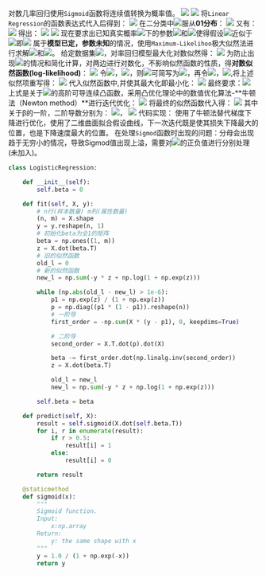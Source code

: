 对数几率回归使用`Sigmoid`函数将连续值转换为概率值。
![](https://cdn.nlark.com/yuque/__latex/fd04a8e34b064c2829f616c2d98073db.svg#card=math&code=y%20%3D%20%5Cfrac%7B1%7D%7B1%2Be%5E%7B-z%7D%7D&id=J8JZi)
![](https://cdn.jsdelivr.net/gh/xuezhaorong/Picgo//Source/fix-dir/Download/1/2024/06/01/16-36-57-f6dce770d2bc2e10db2346ecc80d932e-%E5%BE%AE%E4%BF%A1%E6%88%AA%E5%9B%BE_20240601163500-92aa4e.png#id=nT9j1&originalType=binary&ratio=1&rotation=0&showTitle=false&status=done&style=none)
将`Linear Regression`的函数表达式代入后得到：
![](https://cdn.nlark.com/yuque/__latex/476d5b52468caf8291013ced3c4e464c.svg#card=math&code=y%20%3D%20%5Cfrac%7B1%7D%7B1%2Be%5E%7B-%28w%5ETx%2Bb%29%7D%7D&id=fjYzj)
在二分类中![](https://cdn.nlark.com/yuque/__latex/54507b6bac465d8afb0e218ccbf31b59.svg#card=math&code=y_i&id=btAF1)服从**01分布**：
![](https://cdn.nlark.com/yuque/__latex/8b24fa4feb278f4f936a1c10db1cd511.svg#card=math&code=P%28y%3Dy_i%20%7C%20x%29%20%3D%20P%5E%7By_i%7D%281-p%29%5E%7B1-y_i%7D&id=ZLQJQ)
又有：
![](https://cdn.nlark.com/yuque/__latex/a0c89e97cbb10079ebc9580dfb62227f.svg#card=math&code=P%28y%3D1%7Cx%29%2BP%28y%3D0%7Cx%29%20%3D%201&id=eMdSn)
得出：
![](https://cdn.nlark.com/yuque/__latex/91a659b104281f4793f965fa4ae8dfb0.svg#card=math&code=P%28y%3D1%20%7C%20x%29%20%3D%20%5Cfrac%7Be%5E%7Bw%5ETx%2Bb%7D%7D%7B1%2Be%5E%7Bw%5ETx%2Bb%7D%7D&id=DfW9M)
![](https://cdn.nlark.com/yuque/__latex/c02c31c7ea0259b6f608d7bfc52b72b1.svg#card=math&code=P%28y%3D%200%20%7C%20x%29%20%3D%20%5Cfrac%7B1%7D%7B1%2Be%5E%7Bw%5ETx%2Bb%7D%7D&id=qGjZt)
现在要求出已知真实概率![](https://cdn.nlark.com/yuque/__latex/b7e1bbbb0a1e0f5bb9731f08724f76b8.svg#card=math&code=P_s%28y_i%29&id=lEbZj)下的参数![](https://cdn.nlark.com/yuque/__latex/c9b08ae6d9fed72562880f75720531bc.svg#card=math&code=w&id=xMQ7v)和![](https://cdn.nlark.com/yuque/__latex/d29c2e5f4926e5b0e9a95305650f6e54.svg#card=math&code=b&id=XYW42)使得假设![](https://cdn.nlark.com/yuque/__latex/bf98c0ddcbe9c1e535f767c78c3aa813.svg#card=math&code=y&id=qVbaE)近似于![](https://cdn.nlark.com/yuque/__latex/b7e1bbbb0a1e0f5bb9731f08724f76b8.svg#card=math&code=P_s%28y_i%29&id=mR2V2)即![](https://cdn.nlark.com/yuque/__latex/66c53c477d7b57e9c62ed7c9f29dc8d8.svg#card=math&code=p%28y_i%29%20%E2%89%8C%20P_s%28y_i%29&id=GomUI)
属于**模型已定，参数未知**的情况，使用`Maximum-Likelihoo`极大似然法进行求解![](https://cdn.nlark.com/yuque/__latex/c9b08ae6d9fed72562880f75720531bc.svg#card=math&code=w&id=m5QTc)和![](https://cdn.nlark.com/yuque/__latex/d29c2e5f4926e5b0e9a95305650f6e54.svg#card=math&code=b&id=AuDiG)。
给定数据集![](https://cdn.nlark.com/yuque/__latex/74527e6f443a82e596f5e0679afc8bad.svg#card=math&code=%7B%28x_i%2Cy_i%29%5E%7Bm%7D_%7Bi%3D1%7D%7D&id=WOXii)，对率回归模型最大化对数似然得：
![](https://cdn.nlark.com/yuque/__latex/c65d098449b91f386f99d39dec5e84f2.svg#card=math&code=L%28w%2Cb%29%3D%5Cprod_%7Bi%3D1%7D%5E%7Bm%7DP%28y_i%7Cx_i%3Bw%2Cb%29&id=KE1qM)
为防止出现![](https://cdn.nlark.com/yuque/__latex/a38a6ada6eb61ef6996543296be23e47.svg#card=math&code=P%28y_i%29%20%3D%200&id=c777F)的情况和简化计算，对两边进行对数化，不影响似然函数的性质，得**对数似然函数(log-likelihood)**：
![](https://cdn.nlark.com/yuque/__latex/12c66972a27eb01765b4839b04562f08.svg#card=math&code=L_s%28w%2Cb%29%20%3D%20ln%28L%28w%2Cb%29%29%20%3D%20%5Csum%5E%7Bm%7D_%7Bi%3D1%7DlnP%28y_i%20%7C%20x_i%3Bw%2Cb%29&id=tXvz7)
令![](https://cdn.nlark.com/yuque/__latex/c6eb8563bd407da770a2e7bd383aa4a3.svg#card=math&code=%CE%B2%3D%28w%3Bb%29&id=TDNb0)，![](https://cdn.nlark.com/yuque/__latex/b11db94849aa8c99825144dc66014122.svg#card=math&code=%5Chat%7Bx%7D%3D%28x%3B1%29&id=sJn10)，则![](https://cdn.nlark.com/yuque/__latex/3b6a4c273bb97a02c1574a957ca8d615.svg#card=math&code=w%5ETx%2Bb&id=iMDv2)可简写为![](https://cdn.nlark.com/yuque/__latex/e3a3db6288415cf5829f72fe444e1dee.svg#card=math&code=%CE%B2%5ET%5Chat%7Bx%7D&id=SwnoU)，再令![](https://cdn.nlark.com/yuque/__latex/fb981cf60bea3077697f06b2298544b4.svg#card=math&code=P_1%28%5Chat%7Bx%7D%3B%CE%B2%29%3DP%28y%3D1%7C%5Chat%7Bx%7D%3B%CE%B2%29&id=fWYmj)，![](https://cdn.nlark.com/yuque/__latex/bd56faf0c329c4dd4fcb7f9d2d88df07.svg#card=math&code=P_0%28%5Chat%7Bx%7D%3B%CE%B2%29%3DP%28y%3D0%7C%5Chat%7Bx%7D%3B%CE%B2%29%3D1-P_1%28%5Chat%7Bx%7D%3B%CE%B2%29&id=Ux2T2),将上述似然项重写得：
![](https://cdn.nlark.com/yuque/__latex/f8a9156fa40fec43e005cceb82512c8f.svg#card=math&code=P%28y_i%7Cx_i%3Bw%2Cb%29%3Dy_iP_1%28%5Chat%7Bx%7D%3B%CE%B2%29%2B%281-y_i%29P_0%28%5Chat%7Bx%7D%3B%CE%B2%29&id=HBnMz)
代入似然函数中,并使其最大化即最小化：
![](https://cdn.nlark.com/yuque/__latex/7375cbc721418044964c5c34206087dd.svg#card=math&code=L_s%28%CE%B2%29%20%3D%20%5Csum%5E%7Bm%7D_%7Bi%3D1%7D%28%28-y_i%CE%B2%5ET%5Chat%7Bx_i%7D%29%2Bln%281%2Be%5E%7B%28%CE%B2%5ET%5Chat%7Bx_i%7D%29%7D%29&id=WQs35)
最终要求：![](https://cdn.nlark.com/yuque/__latex/34b09b59da51b766633a92fbc325fcdc.svg#card=math&code=%CE%B2%5E%2A%3D%5Cunderset%7B%CE%B2%7D%7BargminL_S%28%CE%B2%29%7D&id=FBdTs)
上式是关于![](https://cdn.nlark.com/yuque/__latex/fe614ad0636b7a9055842f74da955523.svg#card=math&code=%CE%B2&id=cjmEK)的高阶可导连续凸函数，采用凸优化理论中的数值优化算法-**牛顿法（Newton method）**进行迭代优化：
![](https://cdn.nlark.com/yuque/__latex/772c6209a877e48137832578cfdf43a9.svg#card=math&code=x%20%3D%20x_k%20-%20%5Cfrac%7Bf%5Cprime%28x_k%29%7D%7Bf%5Cprime%5Cprime%28x_k%29%7D&id=nqDhN)
将最终的似然函数代入得：
![](https://cdn.nlark.com/yuque/__latex/334cbaea069080f39723bcc7946f96d4.svg#card=math&code=%CE%B2%5Cprime%20%3D%20%CE%B2%20-%20%28%5Cfrac%7B%CF%83%5E2L_s%28%CE%B2%29%7D%7B%CF%83%CE%B2%CF%83%CE%B2%5ET%7D%29%5E%7B-1%7D%5Cfrac%7B%CF%83L_s%28%CE%B2%29%7D%7B%CF%83%CE%B2%7D&id=datWS)
其中关于β的一阶，二阶导数分别为：
![](https://cdn.nlark.com/yuque/__latex/4abf68c3f3e1dc33853a2789644c2398.svg#card=math&code=%5Cfrac%7B%CF%83L_s%28%CE%B2%29%7D%7B%CF%83%CE%B2%7D%20%3D%20-%5Csum%5E%7Bm%7D_%7Bi%3D1%7D%5Chat%7Bx_i%7D%28y_i-P_1%28%5Chat%7Bx_i%7D%3B%CE%B2%29%29&id=ZOwKu)，
![](https://cdn.nlark.com/yuque/__latex/17220967ab9b25d68df070360d6f7a5f.svg#card=math&code=%5Cfrac%7B%CF%83%5E2L_s%28%CE%B2%29%7D%7B%CF%83%CE%B2%CF%83%CE%B2%5ET%7D%3D%5Csum%5E%7Bm%7D_%7Bi%3D1%7D%5Chat%7Bx_i%7D%5Chat%7Bx_i%7D%5E%7BT%7DP_1%28%5Chat%7Bx_i%7D%3B%CE%B2%29%281-P_1%28%5Chat%7Bx_i%3B%CE%B2%7D%29%29&id=eafmz)
代码实现：
使用了牛顿法替代梯度下降进行优化，使用了二维曲面拟合假设曲线，下一次迭代既是使其损失下降最大的位置，也是下降速度最大的位置。
在处理`Sigmod`函数时出现的问题：分母会出现趋于无穷小的情况，导致Sigmod值出现上溢，需要对![](https://cdn.nlark.com/yuque/__latex/e7dc3e3382b0ec5d8365be13e2714aa6.svg#card=math&code=e%5E%7B-z%7D&id=WcBAR)的正负值进行分别处理(未加入)。
```python
class LogisticRegression:

    def __init__(self):
        self.beta = 0

    def fit(self, X, y):
        # n行(样本数量) m列(属性数量)
        (n, m) = X.shape
        y = y.reshape(n, 1)
        # 初始化beta为全1的矩阵
        beta = np.ones((1, m))
        z = X.dot(beta.T)
        # 旧的似然函数
        old_l = 0
        # 新的似然函数
        new_l = np.sum(-y * z + np.log(1 + np.exp(z)))

        while (np.abs(old_l - new_l) > 1e-6):
            p1 = np.exp(z) / (1 + np.exp(z))
            p = np.diag((p1 * (1 - p1)).reshape(n))
            # 一阶导
            first_order = -np.sum(X * (y - p1), 0, keepdims=True)

            # 二阶导
            second_order = X.T.dot(p).dot(X)

            beta -= first_order.dot(np.linalg.inv(second_order))
            z = X.dot(beta.T)

            old_l = new_l
            new_l = np.sum(-y * z + np.log(1 + np.exp(z)))

        self.beta = beta

    def predict(self, X):
        result = self.sigmoid(X.dot(self.beta.T))
        for i, r in enumerate(result):
            if r > 0.5:
                result[i] = 1
            else:
                result[i] = 0

        return result

    @staticmethod
    def sigmoid(x):
        """
        Sigmoid function.
        Input:
            x:np.array
        Return:
            y: the same shape with x
        """
        y = 1.0 / (1 + np.exp(-x))
        return y

```
